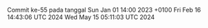 Commit ke-55 pada tanggal Sun Jan 01 14:00 2023 +0100
Fri Feb 16 14:43:06 UTC 2024
Wed May 15 05:11:03 UTC 2024

